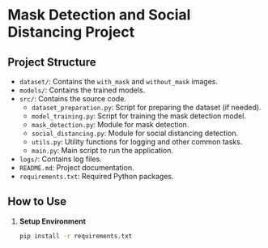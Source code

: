 # Mask Detection and Social Distancing Project

## Project Structure

- `dataset/`: Contains the `with_mask` and `without_mask` images.
- `models/`: Contains the trained models.
- `src/`: Contains the source code.
  - `dataset_preparation.py`: Script for preparing the dataset (if needed).
  - `model_training.py`: Script for training the mask detection model.
  - `mask_detection.py`: Module for mask detection.
  - `social_distancing.py`: Module for social distancing detection.
  - `utils.py`: Utility functions for logging and other common tasks.
  - `main.py`: Main script to run the application.
- `logs/`: Contains log files.
- `README.md`: Project documentation.
- `requirements.txt`: Required Python packages.

## How to Use

1. **Setup Environment**
   ```bash
   pip install -r requirements.txt
